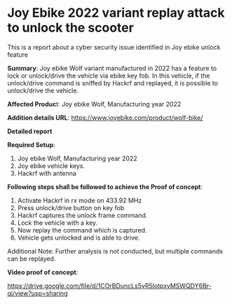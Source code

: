 # Joy Ebike 2022 variant replay attack to unlock the scooter

This is a report about a cyber security issue identified in Joy ebike unlock feature

**Summary**:
Joy ebike Wolf variant manufactured in 2022 has a feature to lock or unlock/drive the vehicle via ebike key fob. In this vehicle, if the unlock/drive command is sniffed by Hackrf and replayed, it is possible to unlock/drive the vehicle.


**Affected Produc**t:
Joy ebike Wolf, Manufacturing year 2022

**Addition details URL**:
https://www.joyebike.com/product/wolf-bike/

**Detailed report**

**Required Setup**:
1. Joy ebike Wolf, Manufacturing year 2022
2. Joy ebike vehicle keys.
3. Hackrf with antenna


**Following steps shall be followed to achieve the Proof of concept**:
1. Activate Hackrf in rx mode on 433.92 MHz
2. Press unlock/drive button on key fob
3. Hackrf captures the unlock frame command.
4. Lock the vehicle with a key.
5. Now replay the command which is captured.
6. Vehicle gets unlocked and is able to drive.

Additional Note: Further analysis is not conducted, but multiple commands can be replayed.

**Video proof of concept**:

https://drive.google.com/file/d/1COrBDuncLs5yR5lotpxyMSWQDY6Br-qj/view?usp=sharing
